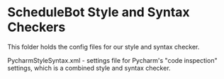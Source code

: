 # ScheduleBot Style and Syntax Checkers

This folder holds the config files for our style and syntax checker.

PycharmStyleSyntax.xml - settings file for Pycharm's "code inspection" settings, which is a combined style and syntax checker.